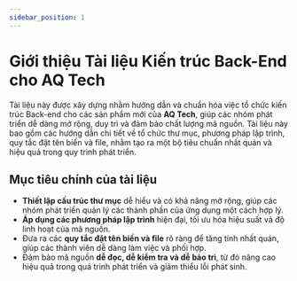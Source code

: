 ```yaml
---
sidebar_position: 1
---
```


# Giới thiệu Tài liệu Kiến trúc Back-End cho AQ Tech

Tài liệu này được xây dựng nhằm hướng dẫn và chuẩn hóa việc tổ chức kiến trúc Back-end cho các sản phẩm mới của **AQ Tech**, giúp các nhóm phát triển dễ dàng mở rộng, duy trì và đảm bảo chất lượng mã nguồn. Tài liệu này bao gồm các hướng dẫn chi tiết về tổ chức thư mục, phương pháp lập trình, quy tắc đặt tên biến và file, nhằm tạo ra một bộ tiêu chuẩn nhất quán và hiệu quả trong quy trình phát triển.

## Mục tiêu chính của tài liệu

- **Thiết lập cấu trúc thư mục** dễ hiểu và có khả năng mở rộng, giúp các nhóm phát triển quản lý các thành phần của ứng dụng một cách hợp lý.
- **Áp dụng các phương pháp lập trình** hiện đại, tối ưu hóa hiệu suất và độ linh hoạt của mã nguồn.
- Đưa ra các **quy tắc đặt tên biến và file** rõ ràng để tăng tính nhất quán, giúp các thành viên dễ dàng làm việc và phối hợp.
- Đảm bảo mã nguồn **dễ đọc, dễ kiểm tra và dễ bảo trì**, từ đó nâng cao hiệu quả trong quá trình phát triển và giảm thiểu lỗi phát sinh.
